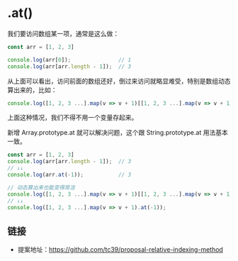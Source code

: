 # .at()

我们要访问数组某一项，通常是这么做：

```js
const arr = [1, 2, 3]

console.log(arr[0]);               // 1
console.log(arr[arr.length - 1]);  // 3
```

从上面可以看出，访问前面的数组还好，倒过来访问就略显难受，特别是数组动态算出来的，比如：

```js
console.log([1, 2, 3 ...].map(v => v + 1)[[1, 2, 3 ...].map(v => v + 1).length - 1]);  // 4
```

上面这种情况，我们不得不用一个变量存起来。

新增 Array.prototype.at 就可以解决问题，这个跟 String.prototype.at 用法基本一致。

```js
const arr = [1, 2, 3]
console.log(arr[arr.length - 1]);  // 3
// ↓↓
console.log(arr.at(-1));           // 3

// 动态算出来也能变得简洁
console.log([1, 2, 3 ...].map(v => v + 1)[[1, 2, 3 ...].map(v => v + 1).length - 1]);  // 4
// ↓↓
console.log([1, 2, 3 ...].map(v => v + 1).at(-1));                                     // 4
```

## 链接

- 提案地址：https://github.com/tc39/proposal-relative-indexing-method
